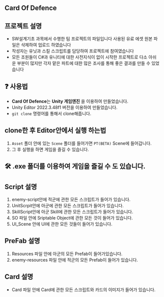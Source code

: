 ## Card Of Defence

## 프로젝트 설명
- SW설계기초 과목에서 수행한 팀 프로젝트의 파일입니다 사용된 유료 에셋 원본 파일은 삭제하여 업로드 하였습니다
- 작성자는 유닛과 스킬 스크립트를 담당하여 프로젝트에 참여였습니다
- 모든 조원들이 C#과 유니티에 대한 사전지식이 없이 시작한 프로젝트로 다소 아쉬운 부분이 많지만 각자 맡은 파트에 대한 많은 조사를 통해 좋은 결과를 만들 수 있었습니다

## ❓ 사용법 
- **Card Of Defence**는 **Unity 게임엔진</u>** 을 이용하여 만들었습니다.
- Unity Editor 2022.3.48f1 버전을 이용하여 만들었습니다.  
- `git clone` 명령어를 통해서 clone해줍니다. 

## clone한 후 Editor안에서 실행 하는법   
1.  `Asset` 폴더 안에 있는 `Scene` 폴더를 들어가면 `PT(BETA)` Scene에 들어갑니다.
2. 그 후 실행을 하면 게임을 즐길 수 있습니다. 

## 🛠  .exe 폴더를 이용하여 게임을 즐길 수 도 있습니다.

## Script 설명

1. enemy-script안에 적군에 관한 모든 스크립트가 들어가 있습니다.
2. UnitScrpit안에 아군에 관한 모든 스크립트가 들어가 있습니다. 
3. SkillScript안에 아군 Skill에 관한 모든 스크립트가 들어가 있습니다. 
4. SO 파일 안에 Sriptable Object에 관한 모든 것이 들어가 있습니다. 
5. UI_Scene 안에 UI에 관한 모든 것들이 들어가 있습니다.   

   
## PreFab 설명
1. Resources 파일 안에 아군의 모든 Prefab이 들어가있습니다.
2. enemy-resources 파일 안에 적군의 모든 Prefab이 들어가 있습니다.

## Card 설명
- Card 파일 안에 Card에 관한 모든 스크립트와 카드의 이미지가 들어가 있습니다.

